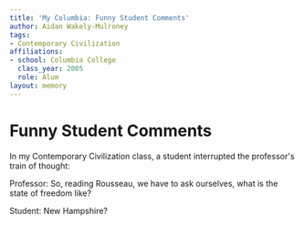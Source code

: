 ```yaml
---
title: 'My Columbia: Funny Student Comments'
author: Aidan Wakely-Mulroney
tags:
- Contemporary Civilization
affiliations:
- school: Columbia College
  class_year: 2005
  role: Alum
layout: memory
---
```


# Funny Student Comments

In my Contemporary Civilization class, a student interrupted the professor's train of thought:

Professor: So, reading Rousseau, we have to ask ourselves, what is the state of freedom like?

Student: New Hampshire?
